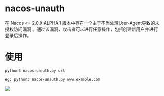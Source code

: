 # nacos-unauth
在 Nacos <= 2.0.0-ALPHA.1 版本中存在一个由于不当处理User-Agent导致的未授权访问漏洞 。通过该漏洞，攻击者可以进行任意操作，包括创建新用户并进行登录后操作。

# 使用
```
python3 nacos-unauth.py url

eg: python3 nacos-unauth.py www.example.com
```

![](https://teamssix.oss-cn-hangzhou.aliyuncs.com/TeamsSix_Subscription_Logo2.png)

